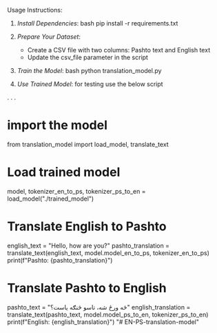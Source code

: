 Usage Instructions:

1. *Install Dependencies*:
bash
pip install -r requirements.txt


2. *Prepare Your Dataset*:
   - Create a CSV file with two columns: Pashto text and English text
   - Update the csv_file parameter in the script

3. *Train the Model*:
bash
python translation_model.py


4. *Use Trained Model*: for testing use the below script 

.
.
.
# import the model 
from translation_model import load_model, translate_text

# Load trained model
model, tokenizer_en_to_ps, tokenizer_ps_to_en = load_model("./trained_model")

# Translate English to Pashto
english_text = "Hello, how are you?"
pashto_translation = translate_text(english_text, model.model_en_to_ps, tokenizer_en_to_ps)
print(f"Pashto: {pashto_translation}")

# Translate Pashto to English
pashto_text = "څه ورځ شه، تاسو څنګه یاست؟"
english_translation = translate_text(pashto_text, model.model_ps_to_en, tokenizer_ps_to_en)
print(f"English: {english_translation}")
"# EN-PS-translation-model"  
